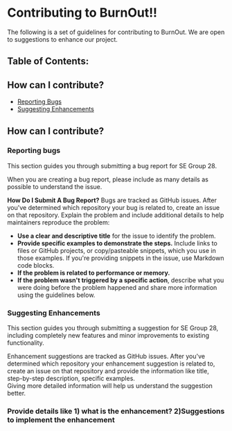 # Contributing to BurnOut!!

The following is a set of guidelines for contributing to BurnOut. We are open to suggestions to enhance our project.

## Table of Contents:

## How can I contribute?
<ul>
  <li><a href="#section1" >Reporting Bugs</a></li>
  <li><a href="#section2">Suggesting Enhancements</a></li>

</ul>

## How can I contribute?
<h3 id="section1"> Reporting bugs</h3>
<p>This section guides you through submitting a bug report for SE Group 28. </p>

When you are creating a bug report, please include as many details as possible to understand the issue.
  
  <b>How Do I Submit A Bug Report?</b>
  Bugs are tracked as GitHub issues. After you've determined which repository your bug is related to, create an issue on that repository.
  Explain the problem and include additional details to help maintainers reproduce the problem:
  <ul>
  <li><b>Use a clear and descriptive title</b> for the issue to identify the problem.</li>
  <li><b>Provide specific examples to demonstrate the steps.</b> Include links to files or GitHub projects, or copy/pasteable snippets, which you use in those examples. If   you're providing snippets in the issue, use Markdown code blocks.</li>
  <li><b>If the problem is related to performance or memory.</b></li>
    <li><b>If the problem wasn't triggered by a specific action</b>, describe what you were doing before the problem happened and share more information using the guidelines below.</li>
  </ul>
  
<h3 id="section2"> Suggesting Enhancements</h3>
This section guides you through submitting a suggestion for SE Group 28, including completely new features and minor improvements to existing functionality. <br>

Enhancement suggestions are tracked as GitHub issues. After you've determined which repository your enhancement suggestion is related to, create an issue on that repository and provide the information like title, step-by-step description, specific examples.<br>
Giving more detailed information will help us understand the suggestion better.
### Provide details like 1) what is the enhancement? 2)Suggestions to implement the enhancement

